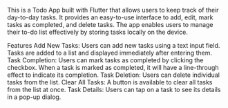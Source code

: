 
This is a Todo App built with Flutter that allows users to keep track of their day-to-day tasks. It provides an easy-to-use interface to add, edit, mark tasks as completed, and delete tasks. The app enables users to manage their to-do list effectively by storing tasks locally on the device.

Features
Add New Tasks: Users can add new tasks using a text input field. Tasks are added to a list and displayed immediately after entering them.
Task Completion: Users can mark tasks as completed by clicking the checkbox. When a task is marked as completed, it will have a line-through effect to indicate its completion.
Task Deletion: Users can delete individual tasks from the list.
Clear All Tasks: A button is available to clear all tasks from the list at once.
Task Details: Users can tap on a task to see its details in a pop-up dialog.
